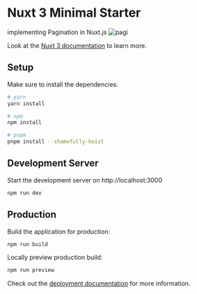 # Nuxt 3 Minimal Starter
implementing Pagination in Nuxt.js
![pagi](https://github.com/HamidEidy/Nuxt-Pagination/assets/148962898/1bf43d2e-d7ca-4969-87af-bdbb33d4d98b)

Look at the [Nuxt 3 documentation](https://nuxt.com/docs/getting-started/introduction) to learn more.

## Setup

Make sure to install the dependencies:

```bash
# yarn
yarn install

# npm
npm install

# pnpm
pnpm install --shamefully-hoist
```

## Development Server

Start the development server on http://localhost:3000

```bash
npm run dev
```

## Production

Build the application for production:

```bash
npm run build
```

Locally preview production build:

```bash
npm run preview
```

Check out the [deployment documentation](https://nuxt.com/docs/getting-started/deployment) for more information.
